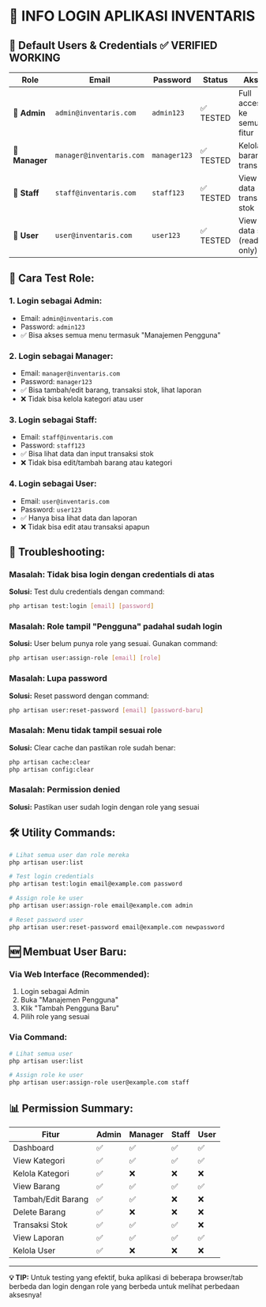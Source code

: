 # 🔑 **INFO LOGIN APLIKASI INVENTARIS**

## 👥 **Default Users & Credentials** ✅ VERIFIED WORKING

| Role | Email | Password | Status | Akses |
|------|-------|----------|--------|-------|
| **👑 Admin** | `admin@inventaris.com` | `admin123` | ✅ TESTED | Full access ke semua fitur |
| **👔 Manager** | `manager@inventaris.com` | `manager123` | ✅ TESTED | Kelola barang + transaksi |
| **👥 Staff** | `staff@inventaris.com` | `staff123` | ✅ TESTED | View data + transaksi stok |
| **👤 User** | `user@inventaris.com` | `user123` | ✅ TESTED | View data saja (read-only) |

## 🚀 **Cara Test Role:**

### **1. Login sebagai Admin:**
- Email: `admin@inventaris.com`
- Password: `admin123`
- ✅ Bisa akses semua menu termasuk "Manajemen Pengguna"

### **2. Login sebagai Manager:**
- Email: `manager@inventaris.com` 
- Password: `manager123`
- ✅ Bisa tambah/edit barang, transaksi stok, lihat laporan
- ❌ Tidak bisa kelola kategori atau user

### **3. Login sebagai Staff:**
- Email: `staff@inventaris.com`
- Password: `staff123`
- ✅ Bisa lihat data dan input transaksi stok
- ❌ Tidak bisa edit/tambah barang atau kategori

### **4. Login sebagai User:**
- Email: `user@inventaris.com`
- Password: `user123`
- ✅ Hanya bisa lihat data dan laporan
- ❌ Tidak bisa edit atau transaksi apapun

## 🔧 **Troubleshooting:**

### **Masalah: Tidak bisa login dengan credentials di atas**
**Solusi:** Test dulu credentials dengan command:
```bash
php artisan test:login [email] [password]
```

### **Masalah: Role tampil "Pengguna" padahal sudah login**
**Solusi:** User belum punya role yang sesuai. Gunakan command:
```bash
php artisan user:assign-role [email] [role]
```

### **Masalah: Lupa password**
**Solusi:** Reset password dengan command:
```bash
php artisan user:reset-password [email] [password-baru]
```

### **Masalah: Menu tidak tampil sesuai role**
**Solusi:** Clear cache dan pastikan role sudah benar:
```bash
php artisan cache:clear
php artisan config:clear
```

### **Masalah: Permission denied**
**Solusi:** Pastikan user sudah login dengan role yang sesuai

## 🛠️ **Utility Commands:**

```bash
# Lihat semua user dan role mereka
php artisan user:list

# Test login credentials 
php artisan test:login email@example.com password

# Assign role ke user
php artisan user:assign-role email@example.com admin

# Reset password user
php artisan user:reset-password email@example.com newpassword
```

## 🆕 **Membuat User Baru:**

### **Via Web Interface (Recommended):**
1. Login sebagai Admin
2. Buka "Manajemen Pengguna"
3. Klik "Tambah Pengguna Baru"
4. Pilih role yang sesuai

### **Via Command:**
```bash
# Lihat semua user
php artisan user:list

# Assign role ke user
php artisan user:assign-role user@example.com staff
```

## 📊 **Permission Summary:**

| Fitur | Admin | Manager | Staff | User |
|-------|-------|---------|-------|------|
| Dashboard | ✅ | ✅ | ✅ | ✅ |
| View Kategori | ✅ | ✅ | ✅ | ✅ |
| Kelola Kategori | ✅ | ❌ | ❌ | ❌ |
| View Barang | ✅ | ✅ | ✅ | ✅ |
| Tambah/Edit Barang | ✅ | ✅ | ❌ | ❌ |
| Delete Barang | ✅ | ❌ | ❌ | ❌ |
| Transaksi Stok | ✅ | ✅ | ✅ | ❌ |
| View Laporan | ✅ | ✅ | ✅ | ✅ |
| Kelola User | ✅ | ❌ | ❌ | ❌ |

---

**💡 TIP:** Untuk testing yang efektif, buka aplikasi di beberapa browser/tab berbeda dan login dengan role yang berbeda untuk melihat perbedaan aksesnya!